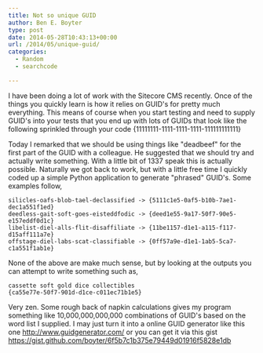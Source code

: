 ```yaml
---
title: Not so unique GUID
author: Ben E. Boyter
type: post
date: 2014-05-28T10:43:13+00:00
url: /2014/05/unique-guid/
categories:
  - Random
  - searchcode

---
```

I have been doing a lot of work with the Sitecore CMS recently. Once of the things you quickly learn is how it relies on GUID's for pretty much everything. This means of course when you start testing and need to supply GUID's into your tests that you end up with lots of GUIDs that look like the following sprinkled through your code {11111111-1111-1111-1111-111111111111}

Today I remarked that we should be using things like "deadbeef" for the first part of the GUID with a colleague. He suggested that we should try and actually write something. With a little bit of 1337 speak this is actually possible. Naturally we got back to work, but with a little free time I quickly coded up a simple Python application to generate "phrased" GUID's. Some examples follow,

```
silicles-oafs-blob-tael-declassified -> {5111c1e5-0af5-b10b-7ae1-dec1a551f1ed}
deedless-gait-soft-goes-eisteddfodic -> {deed1e55-9a17-50f7-90e5-e157eddf0d1c}
libelist-diel-alls-flit-disaffiliate -> {11be1157-d1e1-a115-f117-d15aff111a7e}
offstage-diel-labs-scat-classifiable -> {0ff57a9e-d1e1-1ab5-5ca7-c1a551f1ab1e}
```

None of the above are make much sense, but by looking at the outputs you can attempt to write something such as,

```
cassette soft gold dice collectibles
{ca55e77e-50f7-901d-d1ce-c011ec71b1e5}

```

Very zen. Some rough back of napkin calculations gives my program something like 10,000,000,000,000 combinations of GUID's based on the word list I supplied. I may just turn it into a online GUID generator like this one <http://www.guidgenerator.com/> or you can get it via this gist <https://gist.github.com/boyter/6f5b7c1b375e79449d01916f5828e1db>
